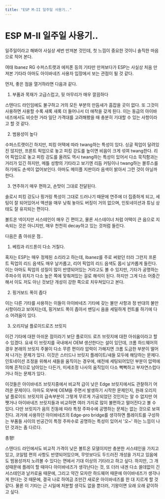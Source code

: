 ```yaml
---
title: "ESP M-II 일주일 사용기.."
---
```

# ESP M-II 일주일 사용기..

일주일이라고 해봐야 사실상 세번 만져본 것인데, 첫 느낌이 중요한 것이니 솔직한 마음으로 적어 본다.

여태 Ibanez RG 수퍼스트랫과 에피폰 등의 기타만 만져보다가 ESP는 사실상 처음 만져본 기타라 아마도 아이바네즈 사용자 입장에서 보는 관점이 될 것 같다. 

먼저, 좋은 점을 열거하라면 다음과 같다.

1) 부품과 목재가 고급스럽고, 뒷 마무리가 매우 깔끔하다

스텐다드 라인임에도 불구하고 거의 모든 부분의 만듬새가 흠잡을 곳이 없다. 또 그것이 사용하면 사용할 수록 새록 새록 더 들어나서 더 애착을 갖게 된다. 이는 동급의 아이바네즈에서도 비슷한 거라 일단 가격대를 고려해봤을 때 충분히 기대할 수 있는 사항이라고 할 것 같다.

2) 범용성이 높다

수퍼스트랫이긴 하지만, 피킹 어택에 따라 twang하는 특성이 있다. 싱글 픽업이 달려있진 않지만, 프론트 픽업으로 놓고 피킹 강도를 높이면 비음이 크게 섞여 twang한다. 리어 픽업으로 놓고 피킹 강도를 올려도 역시 twang하는 특성이 있어서 다소 묵직함과는 거리가 있긴 하지만, 메틀 성향의 기타라고 보기엔 리듬 커팅이나 twang하는 블루스를 하기에도 손색이 없어보인다. 아마도 메이플 지판이라 음색이 밝아서 그런 것이 아닐까 한다.

3) 연주하기 매우 편하고, 손맛이 그대로 전달된다.

솔로시 피킹 강도나 핑거링 특성이 그대로 드러나기 때문에 연주에 더 집중하게 되고, 세팅이 잘 되어있어서 액션을 매우 낮춰 놓아도 버징이 거의 없으며, 인토네이션과 튜닝 상태도 잘 유지되는 편이다.

볼트온 넥이지만 서스테인이 매우 긴 편이고, 물론 서스테이너 처럼 어택이 큰 음으로 지속되는 것은 아니지만, 매우 천천히 decay하고 있는 것처럼 들린다.

다음은 좀 아쉬운 점..

1) 베킹과 리드톤이 다소 거칠다.

혹자는 ESP는 매우 정제된 소리라고 하는데, Ibanez를 주로 써왔던 터라 그런지 프론트 픽업의 리드 음색도 매우 날카롭고, 리어 픽업의 리드 음색도 몹시 날카롭게 들린다. 이는 아마도 픽업의 성질이 많이 반영되어있는 거라고도 볼 수 있지만, 기타가 공명하는 주파수의 위치가 다소 높은 쪽에 맞춰져있는 걸로 해석이 된다. 하지만 그게 다소 어중간해서 이도 저도 아닌 것보단 개성이 강한 쪽으로 치우쳐있다고 본다.

2) 핑거보드 폭이 좁다

이는 다른 기타를 사용하는 이들이 아이바네즈 기타에 갖는 불만 사항과 정 반대의 불만사항이라고 보여지는데, 핑거보드 폭이 좁아서 밴딩시 음을 세밀하게 컨트롤 하기에 다소 어려움이 있다. 

3) 오리지널 플로이드로즈 브릿지

이건 기타에 대한 아쉬운 점이라기 보단 플로이드 로즈 브릿지에 대한 아쉬움이라고 할 수 있겠다. 요새 이 브릿지를 국내에서 OEM 생산한다는 설이 있던데, 크롬 하드웨어의 경우 본래의 브릿지 주물이 다소 무른 편이라 압력이 가해지면 크롬 도금한 부분이 떨어져 나가는 문제가 있다. 이것은 스터드나 브릿지 플레이트/새들 모두에 해당하는 문제다. 인토네이션 조정을 위해서 새들을 움직이는 경우에, 예전에 세팅되어있던 부분이 압력에 의해 흔적으로 남아있는 다든가, 미세조정 나사의 움직임이 다소 뻑뻑하고 부자연스럽다거나 하는 문제가 있다.

이것들은 아이바네즈 브릿지중에서 비교적 급이 낮은 Edge 브릿지에서도 관찰하기 어려운 문제이다. 아마도 외부에 OEM을 주면서 발생하기 시작한 문제인지, 원래 오리지널 플로이드 브릿지의 급속부분이 그렇게 무르게 가공되었던 것인지는 알 수 없지만 어쨋거나 아이바네즈 브릿지들과 비교하면 여러 가지로 많이 불편하고 떨어진다고 볼 수 있다. 다만 브릿지가 음의 진동에 따라 특정 주파수에 공명하는 문제는 없는 것으로 보여진다. 과거에 사용하던 아이바네즈의 Edge-pro bridge를 생각하면 플레이트를 구성하는 부품들 사이의 빈공간이 특정 주파수로 공명하는 특성이 있어서 '오~' 하는 느낌이 나던 것과는 좀 다르다.

총평!

스텐다드 라인에서도 비교적 가격이 낮은 볼트온 모델이지만 충분한 서스테인을 가지고 있고, 코일텝 편의 사항도 반영되어있으며, 무엇보다도 두드러진 개성을 가지고 있음에도 범용성까지 노려볼 수 있다는 면에서 기대 이상의 기타라고 하고 싶다. 하지만, 그 개성때문에 플레이 할 때마다 아이바네즈가 생각난다는 것, 또 더러 내겐 다소 쓸데없이 긴 서스테인과 날카로움 때문에, 그리고 약간 모자란 하드웨어 때문에 아이바네즈가 생각나게 한다는 것 때문에, 결국 나로 하여금 조만간 새로운 아이바네즈를 한 대 지르게 할 것 같다. 물론 이 기타는 근 시일에 처분할 생각도 없을 뿐더러, 기왕이면 오래 오래 같이하고 싶다.



